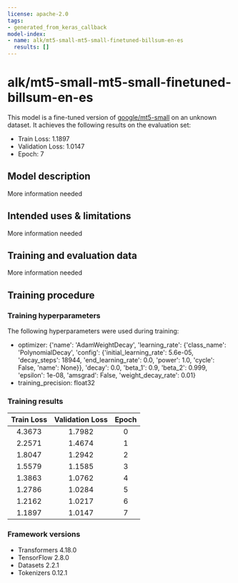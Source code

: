 ```yaml
---
license: apache-2.0
tags:
- generated_from_keras_callback
model-index:
- name: alk/mt5-small-mt5-small-finetuned-billsum-en-es
  results: []
---
```


<!-- This model card has been generated automatically according to the information Keras had access to. You should
probably proofread and complete it, then remove this comment. -->

# alk/mt5-small-mt5-small-finetuned-billsum-en-es

This model is a fine-tuned version of [google/mt5-small](https://huggingface.co/google/mt5-small) on an unknown dataset.
It achieves the following results on the evaluation set:
- Train Loss: 1.1897
- Validation Loss: 1.0147
- Epoch: 7

## Model description

More information needed

## Intended uses & limitations

More information needed

## Training and evaluation data

More information needed

## Training procedure

### Training hyperparameters

The following hyperparameters were used during training:
- optimizer: {'name': 'AdamWeightDecay', 'learning_rate': {'class_name': 'PolynomialDecay', 'config': {'initial_learning_rate': 5.6e-05, 'decay_steps': 18944, 'end_learning_rate': 0.0, 'power': 1.0, 'cycle': False, 'name': None}}, 'decay': 0.0, 'beta_1': 0.9, 'beta_2': 0.999, 'epsilon': 1e-08, 'amsgrad': False, 'weight_decay_rate': 0.01}
- training_precision: float32

### Training results

| Train Loss | Validation Loss | Epoch |
|:----------:|:---------------:|:-----:|
| 4.3673     | 1.7982          | 0     |
| 2.2571     | 1.4674          | 1     |
| 1.8047     | 1.2942          | 2     |
| 1.5579     | 1.1585          | 3     |
| 1.3863     | 1.0762          | 4     |
| 1.2786     | 1.0284          | 5     |
| 1.2162     | 1.0217          | 6     |
| 1.1897     | 1.0147          | 7     |


### Framework versions

- Transformers 4.18.0
- TensorFlow 2.8.0
- Datasets 2.2.1
- Tokenizers 0.12.1
